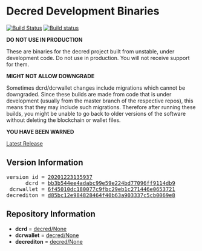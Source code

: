 
# Decred Development Binaries

[![Build Status](https://travis-ci.org/matheusd/decred-weekly-builds.svg?branch=v20201223135937)](https://travis-ci.org/matheusd/decred-weekly-builds) [![Build status](https://ci.appveyor.com/api/projects/status/hncgrnv0xuqb6s3c/branch/master?svg=true)](https://ci.appveyor.com/project/matheusd/decred-weekly-builds/branch/master)


**DO NOT USE IN PRODUCTION**

These are binaries for the decred project built from unstable, under development
code. Do not use in production. You will not receive support for them.

**MIGHT NOT ALLOW DOWNGRADE**

Sometimes dcrd/dcrwallet changes include migrations which cannot be downgraded.
Since these builds are made from code that is under development (usually from
the master branch of the respective repos), this means that they may include such
migrations. Therefore after running these builds, you might be unable to go back
to older versions of the software without deleting the blockchain or wallet
files.

**YOU HAVE BEEN WARNED**

[Latest Release](https://github.com/matheusd/decred-weekly-builds/releases/latest)

## Version Information

<pre>
version id = <a href="https://github.com/matheusd/decred-weekly-builds/releases/tag/v20201223135937">20201223135937</a>
      dcrd = <a href="https://github.com/decred/dcrd/commits/bb3b544ee4adabc99e59e224bd77096ff9114db9">bb3b544ee4adabc99e59e224bd77096ff9114db9</a>
 dcrwallet = <a href="https://github.com/decred/dcrwallet/commits/6f45010dc180077c9fbc29eb1c271446e0653721">6f45010dc180077c9fbc29eb1c271446e0653721</a>
decrediton = <a href="https://github.com/decred/decrediton/commits/d85bc12e984828464f40b63a903337c5cb0069e8">d85bc12e984828464f40b63a903337c5cb0069e8</a>
</pre>

## Repository Information

- **dcrd** = [decred/None](https://github.com/decred/dcrd)
- **dcrwallet** = [decred/None](https://github.com/decred/dcrwallet)
- **decrediton** = [decred/None](https://github.com/decred/decrediton)


